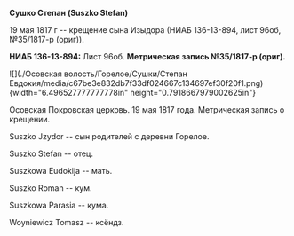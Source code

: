 **Сушко Степан (Suszko Stefan)**

19 мая 1817 г -- крещение сына Изыдора (НИАБ 136-13-894, лист 96об,
№35/1817-р (ориг)).

**НИАБ 136-13-894:** Лист 96об. **Метрическая запись №35/1817-р
(ориг).**

![](./Осовская волость/Горелое/Сушки/Степан Евдокия/media/c67be3e832db7f33df024667c134697ef30f20f1.png){width="6.496527777777778in"
height="0.7918667979002625in"}

Осовская Покровская церковь. 19 мая 1817 года. Метрическая запись о
крещении.

Suszko Jzydor -- сын родителей с деревни Горелое.

Suszko Stefan -- отец.

Suszkowa Eudokija -- мать.

Suszko Roman -- кум.

Suszkowa Parasia -- кума.

Woyniewicz Tomasz -- ксёндз.
